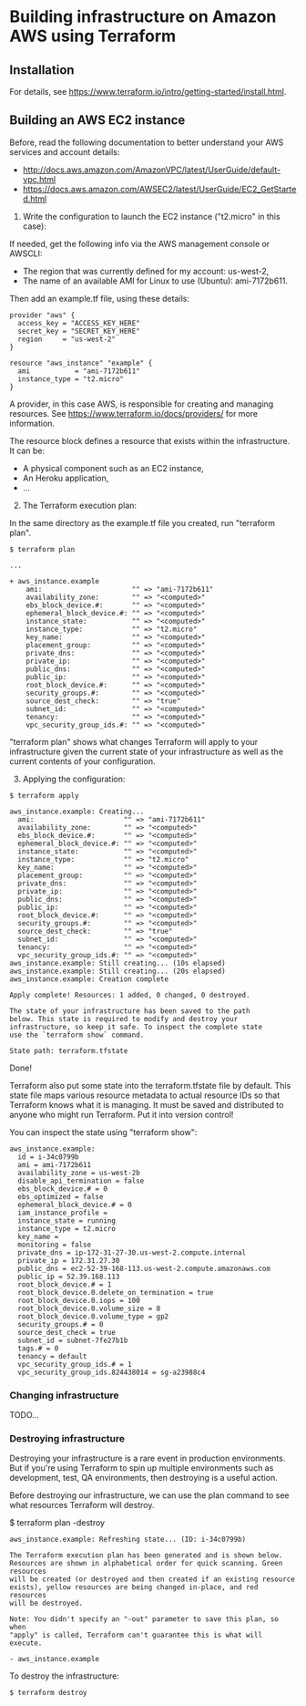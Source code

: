 
# Building infrastructure on Amazon AWS using Terraform

## Installation

For details, see https://www.terraform.io/intro/getting-started/install.html.

## Building an AWS EC2 instance

Before, read the following documentation to better understand your AWS services and account details:

* http://docs.aws.amazon.com/AmazonVPC/latest/UserGuide/default-vpc.html
* https://docs.aws.amazon.com/AWSEC2/latest/UserGuide/EC2_GetStarted.html

1) Write the configuration to launch the EC2 instance ("t2.micro" in this case):

If needed, get the following info via the AWS management console or AWSCLI:

* The region that was currently defined for my account: us-west-2,
* The name of an available AMI for Linux to use (Ubuntu): ami-7172b611.
  
Then add an example.tf file, using these details:

```
provider "aws" {
  access_key = "ACCESS_KEY_HERE"
  secret_key = "SECRET_KEY_HERE"
  region     = "us-west-2" 
}

resource "aws_instance" "example" {
  ami           = "ami-7172b611"
  instance_type = "t2.micro"
}
```

A provider, in this case AWS, is responsible for creating and managing resources. See https://www.terraform.io/docs/providers/ for more information.

The resource block defines a resource that exists within the infrastructure. It can be:
* A physical component such as an EC2 instance,
* An Heroku application,
* ...

2) The Terraform execution plan:

In the same directory as the example.tf file you created, run "terraform plan".

```
$ terraform plan

...

+ aws_instance.example
    ami:                      "" => "ami-7172b611"
    availability_zone:        "" => "<computed>"
    ebs_block_device.#:       "" => "<computed>"
    ephemeral_block_device.#: "" => "<computed>"
    instance_state:           "" => "<computed>"
    instance_type:            "" => "t2.micro"
    key_name:                 "" => "<computed>"
    placement_group:          "" => "<computed>"
    private_dns:              "" => "<computed>"
    private_ip:               "" => "<computed>"
    public_dns:               "" => "<computed>"
    public_ip:                "" => "<computed>"
    root_block_device.#:      "" => "<computed>"
    security_groups.#:        "" => "<computed>"
    source_dest_check:        "" => "true"
    subnet_id:                "" => "<computed>"
    tenancy:                  "" => "<computed>"
    vpc_security_group_ids.#: "" => "<computed>"

```

"terraform plan" shows what changes Terraform will apply to your infrastructure given the current state of your 
infrastructure as well as the current contents of your configuration.


3) Applying the configuration:

```
$ terraform apply

aws_instance.example: Creating...
  ami:                      "" => "ami-7172b611"
  availability_zone:        "" => "<computed>"
  ebs_block_device.#:       "" => "<computed>"
  ephemeral_block_device.#: "" => "<computed>"
  instance_state:           "" => "<computed>"
  instance_type:            "" => "t2.micro"
  key_name:                 "" => "<computed>"
  placement_group:          "" => "<computed>"
  private_dns:              "" => "<computed>"
  private_ip:               "" => "<computed>"
  public_dns:               "" => "<computed>"
  public_ip:                "" => "<computed>"
  root_block_device.#:      "" => "<computed>"
  security_groups.#:        "" => "<computed>"
  source_dest_check:        "" => "true"
  subnet_id:                "" => "<computed>"
  tenancy:                  "" => "<computed>"
  vpc_security_group_ids.#: "" => "<computed>"
aws_instance.example: Still creating... (10s elapsed)
aws_instance.example: Still creating... (20s elapsed)
aws_instance.example: Creation complete

Apply complete! Resources: 1 added, 0 changed, 0 destroyed.

The state of your infrastructure has been saved to the path
below. This state is required to modify and destroy your
infrastructure, so keep it safe. To inspect the complete state
use the `terraform show` command.

State path: terraform.tfstate
```

Done!

Terraform also put some state into the terraform.tfstate file by default. 
This state file maps various resource metadata to actual resource IDs so that Terraform knows what it is managing. 
It must be saved and distributed to anyone who might run Terraform. Put it into version control!

You can inspect the state using "terraform show":

```
aws_instance.example:
  id = i-34c0799b
  ami = ami-7172b611
  availability_zone = us-west-2b
  disable_api_termination = false
  ebs_block_device.# = 0
  ebs_optimized = false
  ephemeral_block_device.# = 0
  iam_instance_profile = 
  instance_state = running
  instance_type = t2.micro
  key_name = 
  monitoring = false
  private_dns = ip-172-31-27-30.us-west-2.compute.internal
  private_ip = 172.31.27.30
  public_dns = ec2-52-39-168-113.us-west-2.compute.amazonaws.com
  public_ip = 52.39.168.113
  root_block_device.# = 1
  root_block_device.0.delete_on_termination = true
  root_block_device.0.iops = 100
  root_block_device.0.volume_size = 8
  root_block_device.0.volume_type = gp2
  security_groups.# = 0
  source_dest_check = true
  subnet_id = subnet-7fe27b1b
  tags.# = 0
  tenancy = default
  vpc_security_group_ids.# = 1
  vpc_security_group_ids.824438014 = sg-a23988c4
```

### Changing infrastructure

TODO...


### Destroying infrastructure

Destroying your infrastructure is a rare event in production environments. But if you're using Terraform 
to spin up multiple environments such as development, test, QA environments, then destroying is a useful action.

Before destroying our infrastructure, we can use the plan command to see what resources Terraform will destroy.

$ terraform plan -destroy
 
```
aws_instance.example: Refreshing state... (ID: i-34c0799b)

The Terraform execution plan has been generated and is shown below.
Resources are shown in alphabetical order for quick scanning. Green resources
will be created (or destroyed and then created if an existing resource
exists), yellow resources are being changed in-place, and red resources
will be destroyed.

Note: You didn't specify an "-out" parameter to save this plan, so when
"apply" is called, Terraform can't guarantee this is what will execute.

- aws_instance.example
```

To destroy the infrastructure:

```
$ terraform destroy
```







